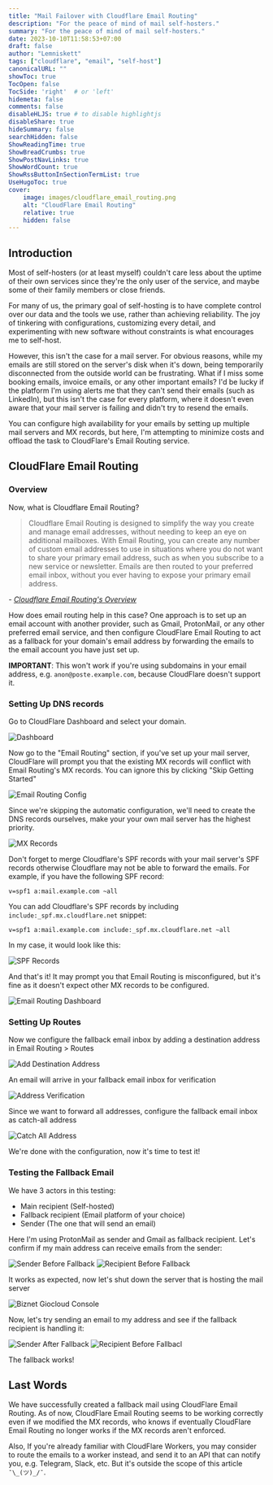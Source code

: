 ```yaml
---
title: "Mail Failover with Cloudflare Email Routing"
description: "For the peace of mind of mail self-hosters."
summary: "For the peace of mind of mail self-hosters."
date: 2023-10-10T11:58:53+07:00
draft: false
author: "Lemniskett"
tags: ["cloudflare", "email", "self-host"]
canonicalURL: ""
showToc: true
TocOpen: false
TocSide: 'right'  # or 'left'
hidemeta: false
comments: false
disableHLJS: true # to disable highlightjs
disableShare: true
hideSummary: false
searchHidden: false
ShowReadingTime: true
ShowBreadCrumbs: true
ShowPostNavLinks: true
ShowWordCount: true
ShowRssButtonInSectionTermList: true
UseHugoToc: true
cover:
    image: images/cloudflare_email_routing.png
    alt: "CloudFlare Email Routing"
    relative: true
    hidden: false
---
```


## Introduction

Most of self-hosters (or at least myself) couldn't care less about the uptime of their own services since they're the only user of the service, and maybe some of their family members or close friends.

For many of us, the primary goal of self-hosting is to have complete control over our data and the tools we use, rather than achieving reliability. The joy of tinkering with configurations, customizing every detail, and experimenting with new software without constraints is what encourages me to self-host.

However, this isn't the case for a mail server. For obvious reasons, while my emails are still stored on the server's disk when it's down, being temporarily disconnected from the outside world can be frustrating. What if I miss some booking emails, invoice emails, or any other important emails? I'd be lucky if the platform I'm using alerts me that they can't send their emails (such as LinkedIn), but this isn't the case for every platform, where it doesn't even aware that your mail server is failing and didn't try to resend the emails.

You can configure high availability for your emails by setting up multiple mail servers and MX records, but here, I'm attempting to minimize costs and offload the task to CloudFlare's Email Routing service.

## CloudFlare Email Routing

### Overview

Now, what is Cloudflare Email Routing?

>Cloudflare Email Routing is designed to simplify the way you create and manage email addresses, without needing to keep an eye on additional mailboxes. With Email Routing, you can create any number of custom email addresses to use in situations where you do not want to share your primary email address, such as when you subscribe to a new service or newsletter. Emails are then routed to your preferred email inbox, without you ever having to expose your primary email address.

_- [Cloudflare Email Routing's Overview](https://developers.cloudflare.com/email-routing/)_

How does email routing help in this case? One approach is to set up an email account with another provider, such as Gmail, ProtonMail, or any other preferred email service, and then configure CloudFlare Email Routing to act as a fallback for your domain's email address by forwarding the emails to the email account you have just set up.

**IMPORTANT**: This won't work if you're using subdomains in your email address, e.g. `anon@poste.example.com`, because CloudFlare doesn't support it.

### Setting Up DNS records

Go to CloudFlare Dashboard and select your domain.

![Dashboard](./images/01-dashboard.png)

Now go to the "Email Routing" section, if you've set up your mail server, CloudFlare will prompt you that the existing MX records will conflict with Email Routing's MX records. You can ignore this by clicking "Skip Getting Started"

![Email Routing Config](./images/02-email-routing-config.png)

Since we're skipping the automatic configuration, we'll need to create the DNS records ourselves, make your your own mail server has the highest priority.

![MX Records](./images/03-mx-records.png)

Don't forget to merge Cloudflare's SPF records with your mail server's SPF records otherwise Cloudflare may not be able to forward the emails. For example, if you have the following SPF record:
```
v=spf1 a:mail.example.com ~all
```

You can add Cloudflare's SPF records by including `include:_spf.mx.cloudflare.net` snippet:
```
v=spf1 a:mail.example.com include:_spf.mx.cloudflare.net ~all
```

In my case, it would look like this:

![SPF Records](./images/04-spf-records.png)

And that's it! It may prompt you that Email Routing is misconfigured, but it's fine as it doesn't expect other MX records to be configured.

![Email Routing Dashboard](./images/05-email-routing-dashboard.png)

### Setting Up Routes

Now we configure the fallback email inbox by adding a destination address in Email Routing > Routes

![Add Destination Address](./images/06-add-destination-address.png)

An email will arrive in your fallback email inbox for verification

![Address Verification](./images/07-address-verification.png)

Since we want to forward all addresses, configure the fallback email inbox as catch-all address

![Catch All Address](./images/08-catchall-address.png)

We're done with the configuration, now it's time to test it!

### Testing the Fallback Email

We have 3 actors in this testing:

- Main recipient (Self-hosted)
- Fallback recipient (Email platform of your choice)
- Sender (The one that will send an email)

Here I'm using ProtonMail as sender and Gmail as fallback recipient. Let's confirm if my main address can receive emails from the sender:

![Sender Before Fallback](./images/09-sender-before-fallback.png)
![Recipient Before Fallback](./images/10-recipient-before-fallback.png)

It works as expected, now let's shut down the server that is hosting the mail server

![Biznet Giocloud Console](./images/11-biznet-giocloud-console.png)

Now, let's try sending an email to my address and see if the fallback recipient is handling it:

![Sender After Fallback](./images/12-sender-after-fallback.png)
![Recipient Before Fallbacl](./images/13-recipient-after-fallback.png)

The fallback works!

## Last Words

We have successfully created a fallback mail using CloudFlare Email Routing. As of now, CloudFlare Email Routing seems to be working correctly even if we modified the MX records, who knows if eventually CloudFlare Email Routing no longer works if the MX records aren't enforced.

Also, If you're already familiar with CloudFlare Workers, you may consider to route the emails to a worker instead, and send it to an API that can notify you, e.g. Telegram, Slack, etc. But it's outside the scope of this article `¯\_(ツ)_/¯`.